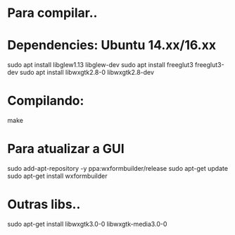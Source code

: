 
# Para compilar..
# Dependencies: Ubuntu 14.xx/16.xx
sudo apt install libglew1.13 libglew-dev
sudo apt install freeglut3 freeglut3-dev
sudo apt install libwxgtk2.8-0 libwxgtk2.8-dev
# Compilando:
make

# Para atualizar a GUI
sudo add-apt-repository -y ppa:wxformbuilder/release
sudo apt-get update
sudo apt-get install wxformbuilder


# Outras libs..
sudo apt-get install libwxgtk3.0-0 libwxgtk-media3.0-0